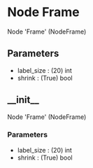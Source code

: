 
# Node Frame

Node 'Frame' (NodeFrame)

## Parameters

- label_size      : (20) int
- shrink          : (True) bool
  
  
  
  

## \_\_init\_\_

Node 'Frame' (NodeFrame)

### Parameters

- label_size      : (20) int
- shrink          : (True) bool
  
  
  
  
